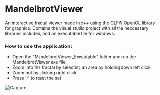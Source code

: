 # MandelbrotViewer
An interactive fractal viewer made in c++ using the GLFW OpenGL library for graphics. Contains the visual studio project with all the neccessary libraries included, and an executable file for windows.  

### How to use the application:
  - Open the "MandelbrotViewer_Executable" folder and run the MandelbrotViewer.exe file
  - Zoom into the fractal by selecting an area by holding down left click
  - Zoom out by clicking right click
  - Press 'r' to reset the set

![Capture](https://user-images.githubusercontent.com/22309117/56480683-3096d800-6489-11e9-9ec9-6785d74594b9.PNG)

